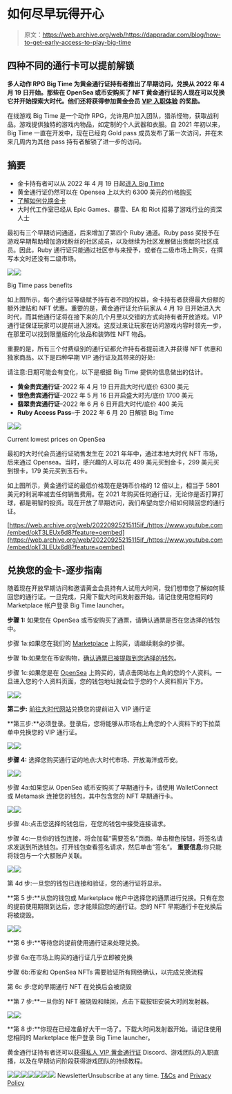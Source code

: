 # 如何尽早玩得开心

> 原文：<https://web.archive.org/web/https://dappradar.com/blog/how-to-get-early-access-to-play-big-time>

## 四种不同的通行卡可以提前解锁

**多人动作 RPG Big Time 为黄金通行证持有者推出了早期访问，兑换从 2022 年 4 月 19 日开始。那些在 OpenSea 或币安购买了 NFT 黄金通行证的人现在可以兑换它并开始探索大时代。他们还将获得参加黄金会员** [**VIP 入职体验**](https://web.archive.org/web/20220925215115/https://forms.bigtime.gg/gold-pass) **的奖励。**

在线游戏 Big Time 是一个动作 RPG，允许用户加入团队，猎杀怪物，获取战利品。游戏提供独特的游戏内物品，如定制的个人武器和衣服。自 2021 年初以来，Big Time 一直在开发中，现在已经向 Gold pass 成员发布了第一次访问，并在未来几周内为其他 pass 持有者解锁了进一步的访问。

## 摘要

*   金卡持有者可以从 2022 年 4 月 19 日起[进入 Big Time](https://web.archive.org/web/20220925215115/https://bigtime.gg/)
*   黄金通行证仍然可以在 Opensea 上以大约 6300 美元的价格[购买](https://web.archive.org/web/20220925215115/https://dappradar.com/multichain/marketplaces/opensea)
*   [了解如何兑换金卡](https://web.archive.org/web/20220925215115/https://dappradar.com/blog/how-to-get-early-access-to-play-big-time/#Redeem-your-Gold-Pass---Step-by-step-guide)
*   大时代工作室已经从 Epic Games、暴雪、EA 和 Riot 招募了游戏行业的资深人士

最初有三个早期访问通道，后来增加了第四个 Ruby 通道。Ruby pass 奖授予在游戏早期帮助增加游戏粉丝的社区成员，以及继续为社区发展做出贡献的社区成员。因此，Ruby 通行证只能通过社区参与来授予，或者在二级市场上购买，在撰写本文时还没有二级市场。

![](img/55ebeffb722542b678554533b4b38281.png)![](img/c56c3865d0841b67f7c470225fc960ba.png)

Big Time pass benefits

如上图所示，每个通行证等级赋予持有者不同的权益，金卡持有者获得最大份额的额外津贴和 NFT 优惠。重要的是，黄金通行证允许玩家从 4 月 19 日开始进入大时代，而其他通行证将在接下来的几个月里以交错的方式向持有者开放游戏。VIP 通行证保证玩家可以提前进入游戏。这反过来让玩家在访问游戏内容时领先一步，在那里可以找到限量版的化妆品和装饰性 NFT 物品。

重要的是，所有三个付费级别的通行证都允许持有者提前进入并获得 NFT 优惠和独家商品。以下是四种早期 VIP 通行证及其带来的好处:

请注意:日期可能会有变化，以下是根据 Big Time 提供的信息做出的估计。

*   **黄金贵宾通行证**-2022 年 4 月 19 日开启大时代/底价 6300 美元
*   **银色贵宾通行证**–2022 年 5 月 16 日开启盛大时光/底价 1700 美元
*   **翡翠贵宾通行证**–2022 年 6 月 6 日开启大时代/底价 400 美元
*   **Ruby Access Pass**–于 2022 年 6 月 20 日解锁 Big Time

![](img/47b2288cfe06668e508cda616f606494.png)![](img/081fd2fb0d118ac8f99492b0bc5a7141.png)

Current lowest prices on OpenSea 

最初的大时代会员通行证销售发生在 2021 年年中，通过本地大时代 NFT 市场，后来通过 Opensea。当时，感兴趣的人可以花 499 美元买到金卡，299 美元买到银卡，179 美元买到玉石卡。

如上图所示，黄金通行证的最低价格现在是铸币价格的 12 倍以上，相当于 5801 美元的利润率减去任何销售费用。在 2021 年购买任何通行证，无论你是否打算打球，都是明智的投资。现在开放了早期访问，我们希望向您介绍如何赎回您的通行证。

[https://web.archive.org/web/20220925215115if_/https://www.youtube.com/embed/okT3LEUx6d8?feature=oembed](https://web.archive.org/web/20220925215115if_/https://www.youtube.com/embed/okT3LEUx6d8?feature=oembed)

## 兑换您的金卡-逐步指南

随着现在开放早期访问和邀请黄金会员持有人试用大时间，我们想带您了解如何赎回您的通行证。一旦完成，只需下载大时间发射器开始。请记住使用您相同的 Marketplace 帐户登录 Big Time launcher。

**步骤 1:** 如果您在 OpenSea 或币安购买了通票，请确认通票是否在您选择的钱包中。

步骤 1a:如果您在我们的 [Marketplace](https://web.archive.org/web/20220925215115/http://nft.bigtime.gg/) 上购买，请继续剩余的步骤。

步骤 1b:如果您在币安购物，[确认通票已被提取到您选择的钱包](https://web.archive.org/web/20220925215115/https://www.binance.com/en/support/faq/a2fb25696162460f9379c0ba43c5c622)。

步骤 1c:如果您是在 [OpenSea](https://web.archive.org/web/20220925215115/https://support.opensea.io/hc/en-us/articles/1500007978402-What-crypto-wallets-can-I-use-with-OpenSea-) 上购买的，请点击网站右上角的您的个人资料。一旦进入您的个人资料页面，您的钱包地址就会位于您的个人资料照片下方。

![](img/53276ef80d7e3f5d021b201b14b7f637.png)![](img/6f2e874a10aed53c9a1d5504cc98a6b5.png)

**第二步:** [前往大时代网站](https://web.archive.org/web/20220925215115/http://nft.bigtime.gg/)兑换您的提前进入 VIP 通行证

**第三步:**必须登录。登录后，您将能够从市场右上角您的个人资料下的下拉菜单中兑换您的 VIP 通行证。

![](img/2b9b46ae104a2cccc2ca403b24cd8a28.png)![](img/ee627697333b825c03f3ce65c3b57654.png)

**步骤 4:** 选择您购买通行证的地点:大时代市场、开放海洋或币安。

![](img/55ebeffb722542b678554533b4b38281.png)![](img/83b31cbb08b77f6e22b327d34b88658b.png)

步骤 4a:如果您从 OpenSea 或币安购买了早期通行卡，请使用 WalletConnect 或 Metamask 连接您的钱包，其中包含您的 NFT 早期通行卡。

![](img/55ebeffb722542b678554533b4b38281.png)![](img/34a24da6c92c1a43957414e952a73db9.png)

步骤 4b:点击您选择的钱包后，在您的钱包中接受连接请求。

步骤 4c:一旦你的钱包连接，将会加载“需要签名”页面。单击橙色按钮，将签名请求发送到所选钱包。打开钱包查看签名请求，然后单击“签名”。
**重要信息**:你只能将钱包与一个大额账户关联。

![](img/a2844bbb458ccbbe927e12290df16624.png)![](img/da60015a014f30dd62e5c26134ddbc76.png)

第 4d 步:一旦您的钱包已连接和验证，您的通行证将显示。

**第 5 步:**从您的钱包或 Marketplace 帐户中选择您的通票进行兑换。只有在您的提前使用期限到达后，您才能赎回您的通行证。您的 NFT 早期通行卡在兑换后将被烧毁。

![](img/6d9404b0084ed4be26796b77a081f34e.png)![](img/be542bed88f0965a322c24b68d7e775d.png)

**第 6 步:**等待您的提前使用通行证来处理兑换。

步骤 6a:在市场上购买的通行证几乎立即被兑换

步骤 6b:币安和 OpenSea NFTs 需要验证所有网络确认，以完成兑换流程

第 6c 步:您的早期通行 NFT 在兑换后会被烧毁

**第 7 步:**一旦你的 NFT 被烧毁和赎回，点击下载按钮安装大时间发射器。

![](img/719185ba303fffd5a7708c5cf0d045d9.png)![](img/0a5937f9cfb71cd48429f76424f2fce1.png)

**第 8 步:**你现在已经准备好大干一场了。下载大时间发射器开始。请记住使用您相同的 Marketplace 帐户登录 Big Time launcher。

黄金通行证持有者还可以[获得私人 VIP 黄金通行证](https://web.archive.org/web/20220925215115/https://forms.bigtime.gg/gold-pass) Discord、游戏团队的入职直播，以及在早期访问阶段获得游戏团队的持续教程。

[](https://web.archive.org/web/20220925215115/https://dappradar.com/hub/swap/bsc/from=0x1633b7157e7638c4d6593436111bf125ee74703f)[![](img/708b88958c4ef21e9d35343890d666ab.png)<picture>![](img/4ad9f46b4bf126faf4af76f6b9ffd715.png)</picture>](https://web.archive.org/web/20220925215115/https://dappradar.com/hub/swap/bsc/from=0x1633b7157e7638c4d6593436111bf125ee74703f)[](https://web.archive.org/web/20220925215115/https://dappradar.com/hub/token/eth/RFOX)[![](img/708b88958c4ef21e9d35343890d666ab.png)<picture>![](img/b1b1a636f36e789ea6d611e6921589c4.png)</picture>](https://web.archive.org/web/20220925215115/https://dappradar.com/hub/token/eth/RFOX)[](https://web.archive.org/web/20220925215115/https://dappradar.com/hub/token/polygon/PYR)[![](img/708b88958c4ef21e9d35343890d666ab.png)<picture>![](img/254fadccd312f0f7fb1ca70f71de2f9f.png)</picture>](https://web.archive.org/web/20220925215115/https://dappradar.com/hub/token/polygon/PYR)![](img/6d5a4a2d609c56e1a5771717e54ba759.png) NewsletterUnsubscribe at any time. [T&Cs](https://web.archive.org/web/20220925215115/https://dappradar.com/terms) and [Privacy Policy](https://web.archive.org/web/20220925215115/https://dappradar.com/privacy-policy)